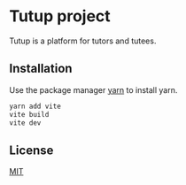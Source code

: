 # Tutup project

Tutup is a platform for tutors and tutees.

## Installation

Use the package manager [yarn](https://classic.yarnpkg.com/en/docs/cli/install) to install yarn.

```bash
yarn add vite
vite build
vite dev
```

## License

[MIT](https://choosealicense.com/licenses/mit/)